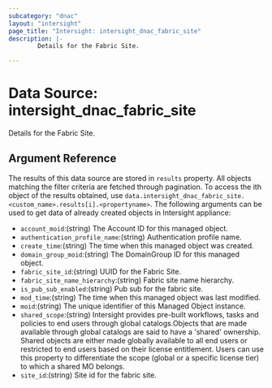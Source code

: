 ```yaml
---
subcategory: "dnac"
layout: "intersight"
page_title: "Intersight: intersight_dnac_fabric_site"
description: |-
        Details for the Fabric Site.

---
```


# Data Source: intersight_dnac_fabric_site
Details for the Fabric Site.
## Argument Reference
The results of this data source are stored in `results` property.
All objects matching the filter criteria are fetched through pagination.
To access the ith object of the results obtained, use `data.intersight_dnac_fabric_site.<custom_name>.results[i].<propertyname>`.
The following arguments can be used to get data of already created objects in Intersight appliance:
* `account_moid`:(string) The Account ID for this managed object. 
* `authentication_profile_name`:(string) Authentication profile name. 
* `create_time`:(string) The time when this managed object was created. 
* `domain_group_moid`:(string) The DomainGroup ID for this managed object. 
* `fabric_site_id`:(string) UUID for the Fabric Site. 
* `fabric_site_name_hierarchy`:(string) Fabric site name hierarchy. 
* `is_pub_sub_enabled`:(string) Pub sub for the fabric site. 
* `mod_time`:(string) The time when this managed object was last modified. 
* `moid`:(string) The unique identifier of this Managed Object instance. 
* `shared_scope`:(string) Intersight provides pre-built workflows, tasks and policies to end users through global catalogs.Objects that are made available through global catalogs are said to have a 'shared' ownership. Shared objects are either made globally available to all end users or restricted to end users based on their license entitlement. Users can use this property to differentiate the scope (global or a specific license tier) to which a shared MO belongs. 
* `site_id`:(string) Site id for the fabric site. 
 
